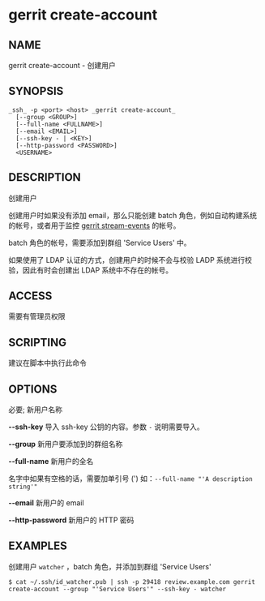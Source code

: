 # gerrit create-account

## NAME
gerrit create-account - 创建用户

## SYNOPSIS
```
_ssh_ -p <port> <host> _gerrit create-account_
  [--group <GROUP>]
  [--full-name <FULLNAME>]
  [--email <EMAIL>]
  [--ssh-key - | <KEY>]
  [--http-password <PASSWORD>]
  <USERNAME>
```

## DESCRIPTION
创建用户

创建用户时如果没有添加 email，那么只能创建 batch 角色，例如自动构建系统的帐号，或者用于监控 [gerrit stream-events](cmd-stream-events.md) 的帐号。

batch 角色的帐号，需要添加到群组 'Service Users' 中。

如果使用了 LDAP 认证的方式，创建用户的时候不会与校验 LADP 系统进行校验，因此有时会创建出 LDAP 系统中不存在的帐号。

## ACCESS
需要有管理员权限

## SCRIPTING
建议在脚本中执行此命令

## OPTIONS
**<USERNAME>**
	必要; 新用户名称

**--ssh-key**
	导入 ssh-key 公钥的内容。参数 `-` 说明需要导入。

**--group**
	新用户要添加到的群组名称

**--full-name**
	新用户的全名

 名字中如果有空格的话，需要加单引号 (') 如：`--full-name "'A description string'"`

**--email**
	新用户的 email

**--http-password**
	新用户的 HTTP 密码

## EXAMPLES
创建用户 `watcher` ，batch 角色，并添加到群组 'Service Users'

```
$ cat ~/.ssh/id_watcher.pub | ssh -p 29418 review.example.com gerrit create-account --group "'Service Users'" --ssh-key - watcher
```


